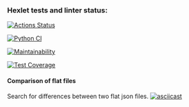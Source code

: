 ### Hexlet tests and linter status:
[![Actions Status](https://github.com/sskam12/python-project-50/workflows/hexlet-check/badge.svg)](https://github.com/sskam12/python-project-50/actions)

[![Python CI](https://github.com/sskam12/python-project-50/actions/workflows/PyCI.yml/badge.svg)](https://github.com/sskam12/python-project-50/actions/workflows/PyCI.yml)

[![Maintainability](https://api.codeclimate.com/v1/badges/9b495937c89b77e261eb/maintainability)](https://codeclimate.com/github/sskam12/python-project-50/maintainability)

[![Test Coverage](https://api.codeclimate.com/v1/badges/9b495937c89b77e261eb/test_coverage)](https://codeclimate.com/github/sskam12/python-project-50/test_coverage)


#### Comparison of flat files
Search for differences between two flat json files.
[![asciicast](https://asciinema.org/a/xB0j8KaMx0HnTQsamF4deUFhW.png)](https://asciinema.org/a/xB0j8KaMx0HnTQsamF4deUFhW)


